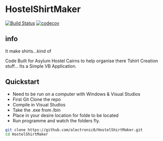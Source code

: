 # HostelShirtMaker
[![Build Status](https://travis-ci.org/alectronic0/HostelShirtMaker.svg?branch=master)](https://travis-ci.org/alectronic0/HostelShirtMaker)
[![codecov](https://codecov.io/gh/alectronic0/HostelShirtMaker/branch/master/graph/badge.svg)](https://codecov.io/gh/alectronic0/HostelShirtMaker)
## info
It make shirts...kind of

Code Built for Asylum Hostel Cairns to help organise there Tshirt Creation stuff...
Its a Simple VB Application.

## Quickstart
- Need to be run on a computer with Windows & Visual Studios 
- First Git Clone the repo
- Compile in Visual Studios
- Take the .exe from /bin
- Place in your desire location for folde to be located
- Run programme and watch the folders fly.

```bash
git clone https://github.com/alectronic0/HostelShirtMaker.git
cd HostelShirtMaker
```
